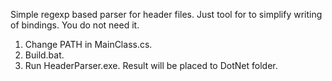 Simple regexp based parser for header files. Just tool for to simplify writing of bindings. You do not need it.
1) Change PATH in MainClass.cs.
2) Build.bat.
3) Run HeaderParser.exe.
Result will be placed to DotNet folder.
